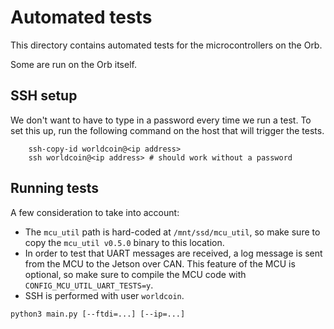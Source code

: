 # Automated tests

This directory contains automated tests for the microcontrollers on the Orb.

Some are run on the Orb itself.

## SSH setup

We don't want to have to type in a password every time we run a test.
To set this up, run the following command on the host that will trigger the
tests.

```shell
    ssh-copy-id worldcoin@<ip address>
    ssh worldcoin@<ip address> # should work without a password
```

## Running tests

A few consideration to take into account:

- The `mcu_util` path is hard-coded at `/mnt/ssd/mcu_util`, so make sure to copy the `mcu_util v0.5.0` binary to this location.
- In order to test that UART messages are received, a log message is sent from the MCU to the Jetson over CAN.
  This feature of the MCU is optional, so make sure to compile the MCU code with `CONFIG_MCU_UTIL_UART_TESTS=y`.
- SSH is performed with user `worldcoin`.

```shell
python3 main.py [--ftdi=...] [--ip=...]
```
